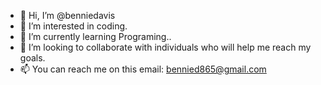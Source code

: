 - 👋 Hi, I’m @benniedavis
- 👀 I’m interested in coding.
- 🌱 I’m currently learning Programing..
- 💞️ I’m looking to collaborate with individuals who will help me reach my goals.
- 📫 You can reach me on this email: bennied865@gmail.com

<!---
benniedavis/benniedavis is a ✨ special ✨ repository because its `README.md` (this file) appears on your GitHub profile.
You can click the Preview link to take a look at your changes.
--->
